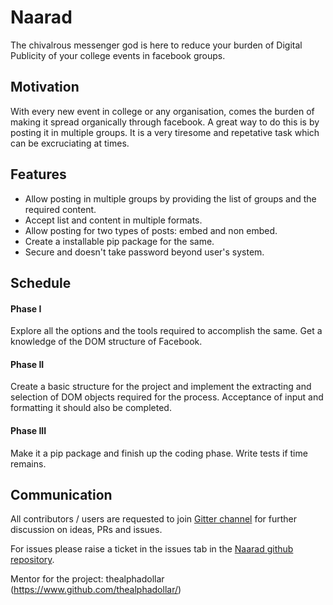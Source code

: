 # Naarad

The chivalrous messenger god is here to reduce your burden of Digital Publicity of your college events in facebook groups.

## Motivation

With every new event in college or any organisation, comes the burden of making it spread organically through facebook. A great way to do this is by posting it in multiple groups. It is a very tiresome and repetative task which can be excruciating at times.

## Features

- Allow posting in multiple groups by providing the list of groups and the required content.
- Accept list and content in multiple formats.
- Allow posting for two types of posts: embed and non embed.
- Create a installable pip package for the same.
- Secure and doesn't take password beyond user's system.

## Schedule

#### Phase I

Explore all the options and the tools required to accomplish the same. Get a knowledge of the DOM structure of Facebook.

#### Phase II

Create a basic structure for the project and implement the extracting and selection of DOM objects required for the process. Acceptance of input and formatting it should also be completed.

#### Phase III

Make it a pip package and finish up the coding phase. Write tests if time remains.

## Communication

All contributors / users are requested to join [Gitter channel](https://gitter.im/oss2019/naarad) for further discussion on ideas, PRs and issues.

For issues please raise a ticket in the issues tab in the [Naarad github repository](https://www.github.com/oss2019/naarad).

Mentor for the project: thealphadollar (https://www.github.com/thealphadollar/)